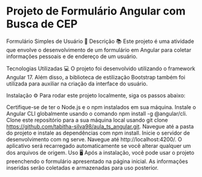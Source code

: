 #  Projeto de Formulário Angular com Busca de CEP

Formulário Simples de Usuário 📝
Descrição 📚
Este projeto é uma atividade que envolve o desenvolvimento de um formulário em Angular para coletar informações pessoais e de endereço de um usuário.

Tecnologias Utilizadas 💻
O projeto foi desenvolvido utilizando o framework Angular 17. Além disso, a biblioteca de estilização Bootstrap também foi utilizada para auxiliar na criação da interface do usuário.

Instalação ⚙️
Para rodar este projeto localmente, siga os passos abaixo:

Certifique-se de ter o Node.js e o npm instalados em sua máquina.
Instale o Angular CLI globalmente usando o comando npm install -g @angular/cli.
Clone este repositório para a sua máquina local usando git clone https://github.com/tabitha-silva98/aula_ts_angular.git.
Navegue até a pasta do projeto e instale as dependências com npm install.
Inicie o servidor de desenvolvimento com ng serve.
Navegue até http://localhost:4200/. O aplicativo será recarregado automaticamente se você alterar qualquer um dos arquivos de origem.
Uso 🖥️
Após a instalação, você pode usar o projeto preenchendo o formulário apresentado na página inicial. As informações inseridas serão coletadas e armazenadas para uso posterior.
